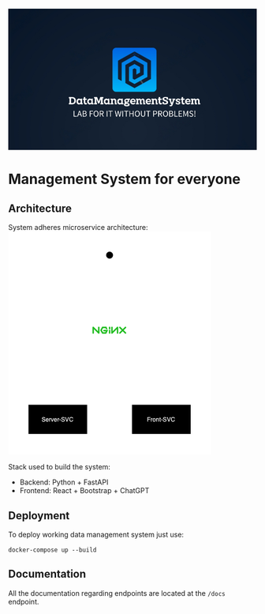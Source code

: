 ![Banner Logotype](assets/logo.png)

# Management System for everyone

## Architecture
System adheres microservice architecture:
![Architecture](assets/architecture.png)

Stack used to build the system:
- Backend: Python + FastAPI
- Frontend: React + Bootstrap + ChatGPT

## Deployment
To deploy working data management system just use:
```
docker-compose up --build
```

## Documentation
All the documentation regarding endpoints are located at the `/docs` endpoint.
